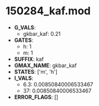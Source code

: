 # 150284_kaf.mod

- **G_VALS**:
  - gkbar_kaf: 0.21
- **GATES**:
  - h: 1
  - m: 1
- **SUFFIX**: kaf
- **GMAX_NAME**: gkbar_kaf
- **STATES**: ['m', 'h']
- **I_VALS**:
  - 6.3: 0.00850840006533467
  - 37: 0.00850840006533467
- **ERROR_FLAGS**: []
